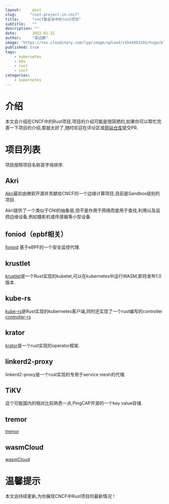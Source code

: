 ```yaml
---
layout:     post 
slug:      "rust-project-in-cncf"
title:      "cncf基金会中的rust项目"
subtitle:   ""
description: ""
date:       2022-01-22
author:     "梁远鹏"
image: "https://res.cloudinary.com/lyp/image/upload/v1544363191/hugo/blog.github.io/743a4e9227e1f14cb24a1eb6db29e183.jpg"
published: true
tags:
    - kubernetes
    - k8s
    - rust
    - cncf
categories: 
    - kubernetes
---
```


# 介绍 

本文会介绍在CNCF中的Rust项目,项目的介绍可能是很简陋的,如果你可以帮忙完善一下项目的介绍,那就太好了,随时欢迎在评论区或[网站仓库](https://github.com/liangyuanpeng/liangyuanpeng.github.io)提交PR.

# 项目列表  

项目按照项目名称首字母排序.  

## Akri  

[Akri](https://github.com/project-akri/akri)最初由微软开源并贡献给CNCF的一个边缘计算项目,目前是Sandbox级别的项目.  

Akri提供了一个类似于CNI的抽象层,但不是作用于网络而是用于查找,利用以及监控边缘设备,例如摄影机或传感器等小型设备.

## foniod（epbf相关） 

[foniod](https://github.com/foniod/foniod) 基于eBPF的一个安全监控代理.

## krustlet   

[krustlet](https://github.com/krustlet/krustlet)是一个Rust实现的kubelet,可以在kubernetes中运行WASM,即将发布1.0版本.

## kube-rs  

[kube-rs](https://github.com/kube-rs/kube-rs)是Rust实现的kubernetes客户端,同时还实现了一个rust编写的controller [controller-rs](https://github.com/kube-rs/controller-rs)

## krator

[krator](https://github.com/krator-rs/krator)是一个rust实现的operator框架.

## linkerd2-proxy  

linkerd2-proxy是一个rust实现的专用于service mesh的代理.

## TiKV  

这个可能国内的相对比较熟悉一点,PingCAP开源的一个key value存储.

## tremor  

[tremor](https://github.com/tremor-rs/tremor-runtime) 

## wasmCloud  

[wasmCloud](https://github.com/wasmCloud/wasmCloud) 

# 温馨提示  

本文会持续更新,为你展现CNCF中Rust项目的最新情况！